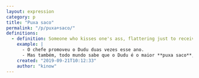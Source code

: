 ```yaml
---
layout: expression
category: p
title: "Puxa saco"
permalink: "/p/puxa+saco/"
definitions:
  - definition: Someone who kisses one's ass, flattering just to receive something in return.
    example: |
      - O chefe promoveu o Dudu duas vezes esse ano.
      - Mas também, todo mundo sabe que o Dudu é o maior **puxa saco**, e hora ou outra ia acabar sendo promovido. Mundo injusto!
    created: "2019-09-21T10:12:33"
    author: "kinow"
---
```

